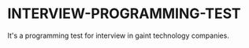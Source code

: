 # INTERVIEW-PROGRAMMING-TEST

It's a programming test for interview in gaint technology companies.

